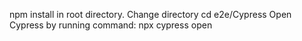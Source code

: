npm install in root directory.
Change directory cd e2e/Cypress
Open Cypress by running command: npx cypress open
